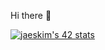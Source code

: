 Hi there 👋

[![jaeskim's 42 stats](https://badge42.herokuapp.com/api/stats/vpaladin?privacyEmail=true)](https://github.com/JaeSeoKim/badge42)
